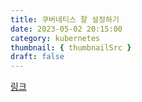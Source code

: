 ```yaml
---
title: 쿠버네티스 잘 설정하기 
date: 2023-05-02 20:15:00
category: kubernetes
thumbnail: { thumbnailSrc }
draft: false
---
```


[링크](https://kubernetes.io/ko/docs/concepts/configuration/overview/)